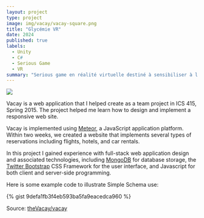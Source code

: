 ```yaml
---
layout: project
type: project
image: img/vacay/vacay-square.png
title: "Glycémie VR"
date: 2024
published: true
labels:
  - Unity
  - C#
  - Serious Game
  - VR
summary: "Serious game en réalité virtuelle destiné à sensibiliser à l’utilisation du capteur de glycémie. Chef de projet et game designer, j’ai aussi contribué au développement et à la mise en place du TTS."
---
```


<img class="img-fluid" src="../img/vacay/vacay-home-page.png">

Vacay is a web application that I helped create as a team project in ICS 415, Spring 2015. The project helped me learn how to design and implement a responsive web site.

Vacay is implemented using [Meteor](http://meteor.com), a JavaScript application platform. Within two weeks, we created a website that implements several types of reservations including flights, hotels, and car rentals.

In this project I gained experience with full-stack web application design and associated technologies, including [MongoDB](http://mongodb.com) for database storage, the [Twitter Bootstrap](http://getbootstrap.com/) CSS Framework for the user interface, and Javascript for both client and server-side programming. 

Here is some example code to illustrate Simple Schema use:

{% gist 9defa1fb3f4eb593ba5fa9eacedca960 %}
 
Source: <a href="https://github.com/theVacay/vacay">theVacay/vacay</a>
